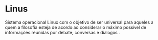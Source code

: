 # Linus
Sistema operacional Linux com o objetivo de ser universal para
aqueles a quem a filosofia esteja de acordo ao considerar o máximo
possível de informações reunidas por debate, conversas e dialogos . 
